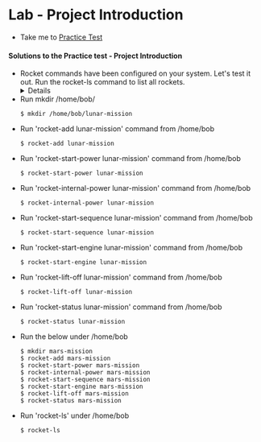 # Lab - Project Introduction
- Take me to [Practice Test](https://kodekloud.com/courses/1029419/lectures/21505124)

#### Solutions to the Practice test - Project Introduction
- Rocket commands have been configured on your system. Let's test it out. Run the rocket-ls command to list all rockets.
  <details>
  ```
  $ rocket-ls
  ```
  </details>
- Run mkdir /home/bob/<directorynamegoeshere>
  ```
  $ mkdir /home/bob/lunar-mission
  ```
- Run 'rocket-add lunar-mission' command from /home/bob
  ```
  $ rocket-add lunar-mission
  ```
- Run 'rocket-start-power lunar-mission' command from /home/bob
  ```
  $ rocket-start-power lunar-mission
  ```
- Run 'rocket-internal-power lunar-mission' command from /home/bob
  ```
  $ rocket-internal-power lunar-mission
  ```
- Run 'rocket-start-sequence lunar-mission' command from /home/bob
  ```
  $ rocket-start-sequence lunar-mission
  ```
- Run 'rocket-start-engine lunar-mission' command from /home/bob
  ```
  $ rocket-start-engine lunar-mission
  ```
- Run 'rocket-lift-off lunar-mission' command from /home/bob
  ```
  $ rocket-lift-off lunar-mission
  ```
- Run 'rocket-status lunar-mission' command from /home/bob
  ```
  $ rocket-status lunar-mission
  ```
- Run the below under /home/bob
  ```
  $ mkdir mars-mission
  $ rocket-add mars-mission
  $ rocket-start-power mars-mission
  $ rocket-internal-power mars-mission
  $ rocket-start-sequence mars-mission
  $ rocket-start-engine mars-mission
  $ rocket-lift-off mars-mission
  $ rocket-status mars-mission
  ```
- Run 'rocket-ls' under /home/bob
  ```
  $ rocket-ls
  ```

  

